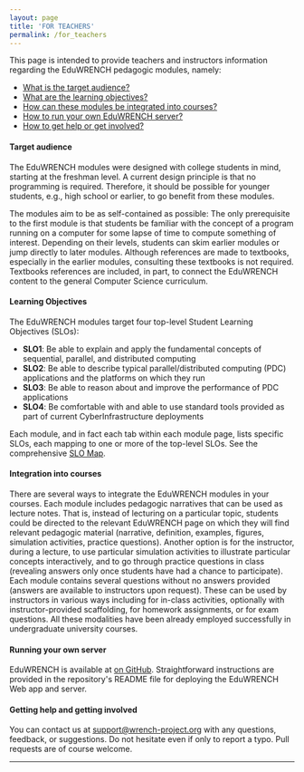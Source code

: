 ```yaml
---
layout: page
title: 'FOR TEACHERS'
permalink: /for_teachers
---
```


<div markdown="1" class="ui tab segment active">
This page is intended to provide teachers and instructors information regarding
the EduWRENCH pedagogic modules, namely: 

  - [What is the target audience?](#target-audience)
  - [What are the learning objectives?](#learning-objectives)
  - [How can these modules be integrated into courses?](#integration-into-courses)
  - [How to run your own EduWRENCH server?](#running-your-own-eduwrench-server)
  - [How to get help or get involved?](#getting-help-and-getting-involved)
</div>


#### Target audience

The EduWRENCH modules were designed with college students in mind, starting at the
freshman level.  A current design principle is that no programming is
required. Therefore, it should be possible for younger students, e.g.,
high school or earlier, to go benefit from these modules.  

The modules aim to be as self-contained as possible: The only prerequisite
to the first module is that students be familiar with the concept of a
program running on a computer for some lapse of time to compute something
of interest.  Depending on their levels, students can skim earlier modules
or jump directly to later modules.  Although references are made to
textbooks, especially in the earlier modules, consulting these textbooks is
not required. Textbooks references are included, in part, to connect the
EduWRENCH content to the general Computer Science curriculum.

#### Learning Objectives

The EduWRENCH modules target four top-level Student Learning Objectives (SLOs):

  - **SLO1**: Be able to explain and apply the fundamental concepts of sequential, parallel, and distributed computing
  - **SLO2**: Be able to describe typical parallel/distributed computing (PDC) applications and the platforms on which they run
  - **SLO3**: Be able to reason about and improve the performance of PDC applications 
  - **SLO4**: Be comfortable with and able to use standard tools provided as part of current CyberInfrastructure deployments

Each module, and in fact each tab within each module page, lists specific SLOs, each mapping to one or more of
the top-level SLOs. See the comprehensive [SLO Map](XXXXX).

#### Integration into courses

There are several ways to integrate the EduWRENCH modules in your courses.
Each module includes pedagogic narratives that can be used as lecture notes.
That is, instead of lecturing on a particular
topic, students could be directed to the relevant EduWRENCH page on which
they will find relevant pedagogic material (narrative, definition,
examples, figures, simulation activities, practice questions).  Another
option is for the instructor, during a lecture, to use particular
simulation activities to illustrate particular concepts interactively, and
to go through practice questions in class (revealing answers only once
students have had a chance to participate). Each module contains several
questions without no answers provided (answers are available to instructors
upon request). These can be used by instructors in various ways including
for in-class activities, optionally with instructor-provided scaffolding,
for homework assignments, or for exam questions. All these modalities have
been already employed successfully in undergraduate university courses.


#### Running your own server

EduWRENCH is available at [on GitHub](https://github.com/wrench-project/eduwrench). Straightforward instructions
are provided in the repository's README file for deploying the EduWRENCH Web app and server. 

#### Getting help and getting involved

You can contact us at [support@wrench-project.org](emailto:support@wrench-project.org) with any questions, feedback,
or suggestions. Do not hesitate even if only to report a typo. Pull requests are of course welcome. 


---
